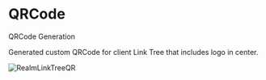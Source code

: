# QRCode
QRCode Generation

Generated custom QRCode for client Link Tree that includes logo in center.

![RealmLinkTreeQR](https://user-images.githubusercontent.com/54815820/212566323-07b2de8b-3a70-42b5-8740-66afbc07fba9.png)
